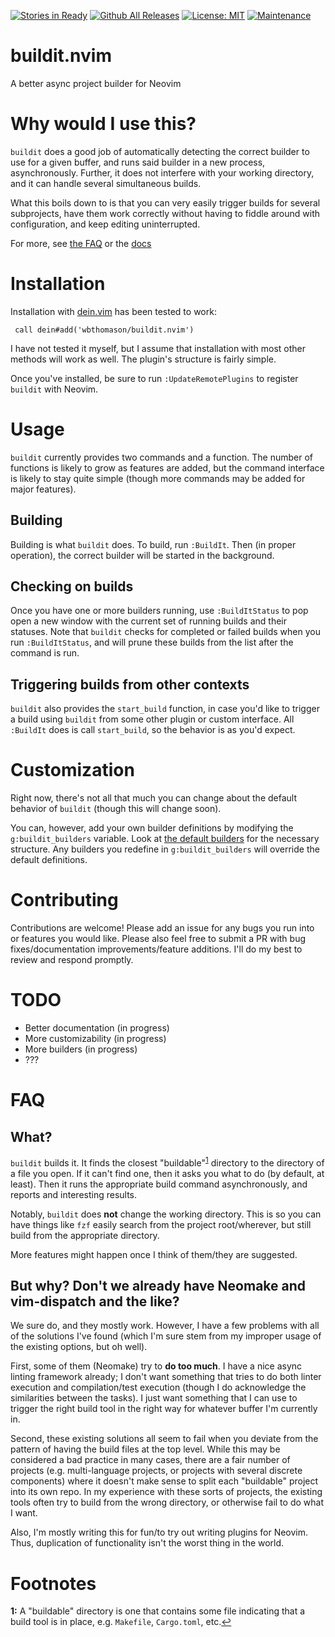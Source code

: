 [![Stories in Ready](https://badge.waffle.io/wbthomason/buildit.nvim.png?label=ready&title=Ready)](https://waffle.io/wbthomason/buildit.nvim)
[![Github All Releases](https://img.shields.io/github/downloads/wbthomason/buildit.nvim/total.svg)]()
[![License: MIT](https://img.shields.io/badge/License-MIT-yellow.svg)](https://opensource.org/licenses/MIT)
[![Maintenance](https://img.shields.io/maintenance/yes/2017.svg)]()
# buildit.nvim
A better async project builder for Neovim

# Why would I use this?

`buildit` does a good job of automatically detecting the correct builder to use for a given buffer,
and runs said builder in a new process, asynchronously. Further, it does not interfere with your
working directory, and it can handle several simultaneous builds.

What this boils down to is that you can very easily trigger builds for several subprojects, have
them work correctly without having to fiddle around with configuration, and keep editing
uninterrupted.

For more, see [the FAQ](#faq) or the [docs](docs/buildit.txt)

# Installation

Installation with [dein.vim](https://github.com/Shougo/dein.vim) has been tested to work:

```vim
 call dein#add('wbthomason/buildit.nvim')
```

I have not tested it myself, but I assume that installation with most other methods will work as
well. The plugin's structure is fairly simple.

Once you've installed, be sure to run `:UpdateRemotePlugins` to register `buildit` with Neovim.

# Usage

`buildit` currently provides two commands and a function. The number of functions is likely to grow
as features are added, but the command interface is likely to stay quite simple (though more
commands may be added for major features).

## Building

Building is what `buildit` does. To build, run `:BuildIt`. Then (in proper operation), the correct
builder will be started in the background.

## Checking on builds

Once you have one or more builders running, use `:BuildItStatus` to pop open a new window with the
current set of running builds and their statuses. Note that `buildit` checks for completed or
failed builds when you run `:BuildItStatus`, and will prune these builds from the list after the
command is run.

## Triggering builds from other contexts

`buildit` also provides the `start_build` function, in case you'd like to trigger a build using
`buildit` from some other plugin or custom interface. All `:BuildIt` does is call `start_build`, so
the behavior is as you'd expect.

# Customization

Right now, there's not all that much you can change about the default behavior of `buildit` (though 
this will change soon).

You can, however, add your own builder definitions by modifying the `g:buildit_builders` variable. 
Look at [the default builders](rplugin/python3/buildit/builders.py) for the necessary structure. Any
builders you redefine in `g:buildit_builders` will override the default definitions.

# Contributing

Contributions are welcome! Please add an issue for any bugs you run into or features you would like.
Please also feel free to submit a PR with bug fixes/documentation improvements/feature additions. 
I'll do my best to review and respond promptly.

# TODO

- Better documentation (in progress)
- More customizability (in progress)
- More builders (in progress)
- ???

# FAQ

## What?

`buildit` builds it. It finds the closest "buildable"<sup id=fn1>[1](#whatsbuildable)</sup> directory to the 
directory of a file you open. If it can't find one, then it asks you what to do (by default, at 
least). Then it runs the appropriate build command asynchronously, and reports and interesting 
results.

Notably, `buildit` does **not** change the working directory. This is so you can have things like 
`fzf` easily search from the project root/wherever, but still build from the appropriate directory.

More features might happen once I think of them/they are suggested.

## But why? Don't we already have Neomake and vim-dispatch and the like?

We sure do, and they mostly work. However, I have a few problems with all of the solutions I've 
found (which I'm sure stem from my improper usage of the existing options, but oh well).

First, some of them (Neomake) try to **do too much**. I have a nice async linting framework already;
I don't want something that tries to do both linter execution and compilation/test execution (though 
I do acknowledge the similarities between the tasks). I just want something that I can use to 
trigger the right build tool in the right way for whatever buffer I'm currently in.

Second, these existing solutions all seem to fail when you deviate from the pattern of having the 
build files at the top level. While this may be considered a bad practice in many cases, there are a
fair number of projects (e.g. multi-language projects, or projects with several discrete components)
where it doesn't make sense to split each "buildable" project into its own repo. In my experience 
with these sorts of projects, the existing tools often try to build from the wrong directory, or 
otherwise fail to do what I want.

Also, I'm mostly writing this for fun/to try out writing plugins for Neovim. Thus, duplication of 
functionality isn't the worst thing in the world.

# Footnotes

<a name="whatsbuildable">**1:** A "buildable" directory is one that contains some file indicating 
that a build tool is in place, e.g. `Makefile`, `Cargo.toml`, etc.[↩](#a1)</a>

